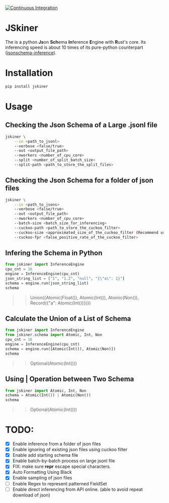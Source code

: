 [![Continuous Integration](https://github.com/jeffrey82221/JSkiner/actions/workflows/ci.yml/badge.svg?branch=main)](https://github.com/jeffrey82221/JSkiner/actions/workflows/ci.yml)

# JSkiner 

The is a python **Js**on **Sch**ema **In**ference **E**ngine with **R**ust's core. Its inferencing speed is about 10 times of its pure-python counterpart ([jsonschema-inference](https://pypi.org/project/jsonschema-inference/)).

# Installation 

```bash
pip install jskiner
```

# Usage

## Checking the Json Schema of a Large .jsonl file

```bash
jskiner \
    --in <path_to_jsonl> 
    --verbose <false/true> 
    --out <output_file_path>
    --nworkers <number_of_cpu_core>
    --split <number_of_split_batch_size>
    --split-path <path_to_store_the_split_files>
```

## Checking the Json Schema for a folder of json files

```bash
jskiner \
    --in <path_to_jsons> 
    --verbose <false/true> 
    --out <output_file_path>
    --nworkers <number_of_cpu_core>
    --batch-size <batch_size_for_inferencing>
    --cuckoo-path <path_to_store_the_cuckoo_filter>
    --cuckoo-size <approximated_size_of_the_cuckoo_filter (Recommend using 10X of current json count)>
    --cuckoo-fpr <false_positive_rate_of_the_cuckoo_filter>
```

## Infering the Schema in Python

```python
from jskiner import InferenceEngine
cpu_cnt = 16
engine = InferenceEngine(cpu_cnt)
json_string_list = ["1", "1.2", "null", "{\"a\": 1}"]
schema = engine.run(json_string_list)
schema
```
>> Union({Atomic(Float()), Atomic(Int()), Atomic(Non()), Record({"a": Atomic(Int())})})

## Calculate the Union of a List of Schema 

```python
from jskiner import InferenceEngine
from jskiner.schema import Atomic, Int, Non
cpu_cnt = 16
engine = InferenceEngine(cpu_cnt)
schema = engine.run([Atomic(Int()), Atomic(Non)])
schema
```
>> Optional(Atomic(Int()))

## Using | Operation between Two Schema

```python
from jskiner import Atomic, Int, Non
schema = Atomic(Int()) | Atomic(Non())
schema
```
>> Optional(Atomic(Int()))

# TODO:

- [X] Enable inference from a folder of json files
- [X] Enable ignoring of existing json files using cuckoo filter
- [X] Enable add starting schema file
- [X] Enable batch-by-batch process on large jsonl file
- [X] FIX: make sure __repr__ escape special characters. 
- [X] Auto Formatting Using Black
- [X] Enable sampling of json files
- [ ] Enable Regex to represent patterned FieldSet
- [ ] Enable direct inferencing from API online. (able to avoid repeat download of json)

